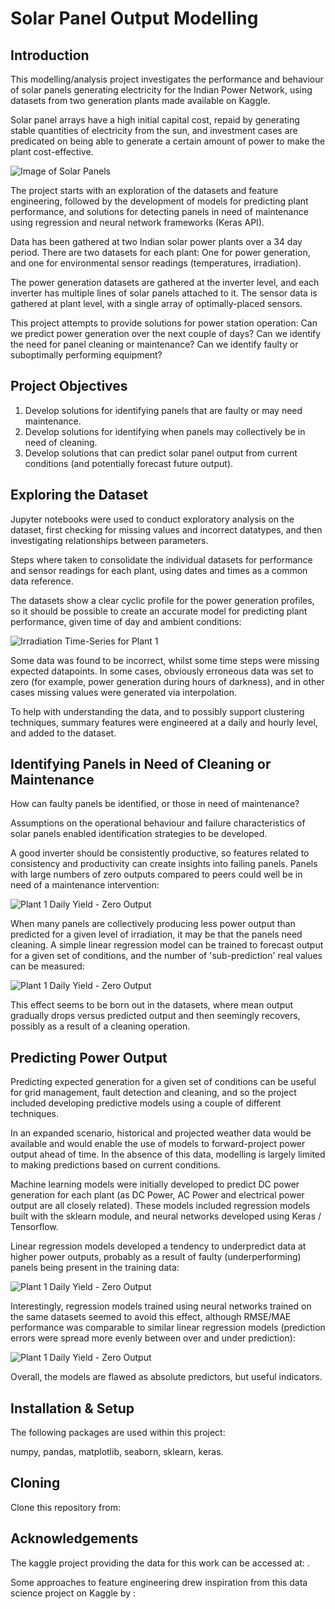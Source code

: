 # Solar Panel Output Modelling

Introduction
---

This modelling/analysis project investigates the performance and behaviour of solar panels generating electricity for the Indian Power Network, using datasets from two generation plants made available on Kaggle.

Solar panel arrays have a high initial capital cost, repaid by generating stable quantities of electricity from the sun, and investment cases are predicated on being able to generate a certain amount of power to make the plant cost-effective. 

![Image of Solar Panels](https://github.com/PMetcalf/solar-power-generation-project/blob/master/Miscellaneous/solar_panel_low_res_201110.jpg)

The project starts with an exploration of the datasets and feature engineering, followed by the development of models for predicting plant performance, and solutions for detecting panels in need of maintenance using regression and neural network frameworks (Keras API). 

Data has been gathered at two Indian solar power plants over a 34 day period. There are two datasets for each plant: One for power generation, and one for environmental sensor readings (temperatures, irradiation). 

The power generation datasets are gathered at the inverter level, and each inverter has multiple lines of solar panels attached to it. The sensor data is gathered at plant level, with a single array of optimally-placed sensors.

This project attempts to provide solutions for power station operation: Can we predict power generation over the next couple of days? Can we identify the need for panel cleaning or maintenance? Can we identify faulty or suboptimally performing equipment? 

Project Objectives
---

1. Develop solutions for identifying panels that are faulty or may need maintenance.
2. Develop solutions for identifying when panels may collectively be in need of cleaning.
3. Develop solutions that can predict solar panel output from current conditions (and potentially forecast future output).

Exploring the Dataset
---

Jupyter notebooks were used to conduct exploratory analysis on the dataset, first checking for missing values and incorrect datatypes, and then investigating relationships between parameters.

Steps where taken to consolidate the individual datasets for performance and sensor readings for each plant, using dates and times as a common data reference.

The datasets show a clear cyclic profile for the power generation profiles, so it should be possible to create an accurate model for predicting plant performance, given time of day and ambient conditions:

![Irradiation Time-Series for Plant 1](https://github.com/PMetcalf/solar-power-generation-project/blob/master/Reports/Figures/WJ_Irradiation_Scatter_Plant1_2021_07_12-16_57_15.jpg)

Some data was found to be incorrect, whilst some time steps were missing expected datapoints. In some cases, obviously erroneous data was set to zero (for example, power generation during hours of darkness), and in other cases missing values were generated via interpolation.

To help with understanding the data, and to possibly support clustering techniques, summary features were engineered at a daily and hourly level, and added to the dataset.

Identifying Panels in Need of Cleaning or Maintenance
---

How can faulty panels be identified, or those in need of maintenance?

Assumptions on the operational behaviour and failure characteristics of solar panels enabled identification strategies to be developed.

A good inverter should be consistently productive, so features related to consistency and productivity can create insights into failing panels. Panels with large numbers of zero outputs compared to peers could well be in need of a maintenance intervention:

![Plant 1 Daily Yield - Zero Output](https://github.com/PMetcalf/solar-power-generation-project/blob/master/Reports/Figures/WJ_Plant1_Avg_Daily_Yield_Zero_Output_2021_07_14-10_48_21.jpg)

When many panels are collectively producing less power output than predicted for a given level of irradiation, it may be that the panels need cleaning. A simple linear regression model can be trained to forecast output for a given set of conditions, and the number of 'sub-prediction' real values can be measured:

![Plant 1 Daily Yield - Zero Output](https://github.com/PMetcalf/solar-power-generation-project/blob/master/Reports/Figures/WJ_Plant1_Avg_DC_Power_Prediction_2021_07_14-10_49_17.jpg)

This effect seems to be born out in the datasets, where mean output gradually drops versus predicted output and then seemingly recovers, possibly as a result of a cleaning operation.

Predicting Power Output
---

Predicting expected generation for a given set of conditions can be useful for grid management, fault detection and cleaning, and so the project included developing predictive models using a couple of different techniques.

In an expanded scenario, historical and projected weather data would be available and would enable the use of models to forward-project power output ahead of time. In the absence of this data, modelling is largely limited to making predictions based on current conditions. 

Machine learning models were initially developed to predict DC power generation for each plant (as DC Power, AC Power and electrical power output are all closely related). These models included regression models built with the sklearn module, and neural networks developed using Keras / Tensorflow.

Linear regression models developed a tendency to underpredict data at higher power outputs, probably as a result of faulty (underperforming) panels being present in the training data:

![Plant 1 Daily Yield - Zero Output](https://github.com/PMetcalf/solar-power-generation-project/blob/master/Reports/Figures/WJ_LinReg_Plant1_Error_Plot_2021_06_08-10_10_47.jpg)

Interestingly, regression models trained using neural networks trained on the same datasets seemed to avoid this effect, although RMSE/MAE performance was comparable to similar linear regression models (prediction errors were spread more evenly between over and under prediction):

![Plant 1 Daily Yield - Zero Output](https://github.com/PMetcalf/solar-power-generation-project/tree/master/Reports/Figures/WJ_MLP_Opt_Pt1_Prediction_Error_2021_07_14-11_18_29.jpg)

Overall, the models are flawed as absolute predictors, but useful indicators. 

Installation & Setup
---

The following packages are used within this project:

numpy, pandas, matplotlib, seaborn, sklearn, keras.

Cloning
---

Clone this repository from: 

Acknowledgements
---

The kaggle project providing the data for this work can be accessed at: .

Some approaches to feature engineering drew inspiration from this data science project on Kaggle by :